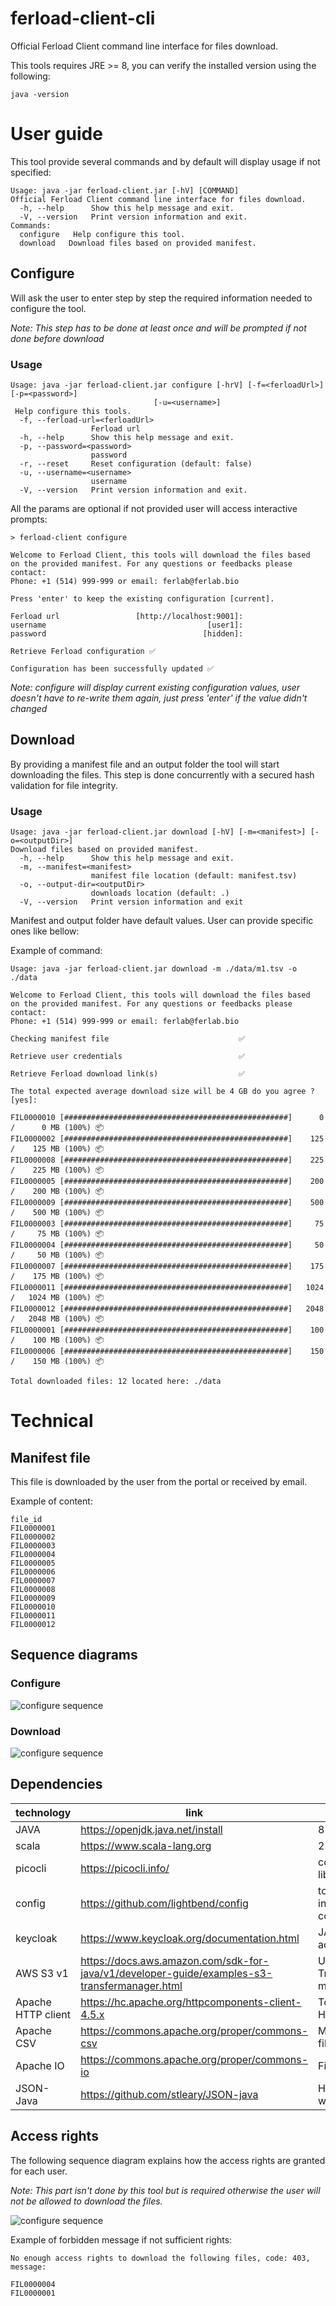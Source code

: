 # ferload-client-cli

Official Ferload Client command line interface for files download.

This tools requires JRE >= 8, you can verify the installed version using the following:

```shell
java -version
```

# User guide

This tool provide several commands and by default will display usage if not specified:

```
Usage: java -jar ferload-client.jar [-hV] [COMMAND]
Official Ferload Client command line interface for files download.
  -h, --help      Show this help message and exit.
  -V, --version   Print version information and exit.
Commands:
  configure   Help configure this tool.
  download   Download files based on provided manifest.
```
## Configure

Will ask the user to enter step by step the required information needed to configure the tool.

*Note: This step has to be done at least once and will be prompted if not done before download*

### Usage

```
Usage: java -jar ferload-client.jar configure [-hrV] [-f=<ferloadUrl>] [-p=<password>]
                                [-u=<username>]
 Help configure this tools.
  -f, --ferload-url=<ferloadUrl>
                  Ferload url
  -h, --help      Show this help message and exit.
  -p, --password=<password>
                  password
  -r, --reset     Reset configuration (default: false)
  -u, --username=<username>
                  username
  -V, --version   Print version information and exit.
```

All the params are optional if not provided user will access interactive prompts:

```
> ferload-client configure

Welcome to Ferload Client, this tools will download the files based
on the provided manifest. For any questions or feedbacks please contact:
Phone: +1 (514) 999-999 or email: ferlab@ferlab.bio

Press 'enter' to keep the existing configuration [current].

Ferload url                 [http://localhost:9001]: 
username                                    [user1]: 
password                                   [hidden]: 

Retrieve Ferload configuration ✅

Configuration has been successfully updated ✅

```

*Note: configure will display current existing configuration values, user doesn't have to re-write them again, just press 'enter' if the value didn't changed*

## Download
By providing a manifest file and an output folder the tool will start downloading the files. This step is done concurrently with a secured hash validation for file integrity.
### Usage
```
Usage: java -jar ferload-client.jar download [-hV] [-m=<manifest>] [-o=<outputDir>]
Download files based on provided manifest.
  -h, --help      Show this help message and exit.
  -m, --manifest=<manifest>
                  manifest file location (default: manifest.tsv)
  -o, --output-dir=<outputDir>
                  downloads location (default: .)
  -V, --version   Print version information and exit
```

Manifest and output folder have default values. User can provide specific ones like bellow:

Example of command:
```
Usage: java -jar ferload-client.jar download -m ./data/m1.tsv -o ./data

Welcome to Ferload Client, this tools will download the files based
on the provided manifest. For any questions or feedbacks please contact:
Phone: +1 (514) 999-999 or email: ferlab@ferlab.bio

Checking manifest file                             ✅

Retrieve user credentials                          ✅

Retrieve Ferload download link(s)                  ✅

The total expected average download size will be 4 GB do you agree ? [yes]:

FIL0000010 [##################################################]      0 /      0 MB (100%) 📦
FIL0000002 [##################################################]    125 /    125 MB (100%) 📦
FIL0000008 [##################################################]    225 /    225 MB (100%) 📦
FIL0000005 [##################################################]    200 /    200 MB (100%) 📦
FIL0000009 [##################################################]    500 /    500 MB (100%) 📦
FIL0000003 [##################################################]     75 /     75 MB (100%) 📦
FIL0000004 [##################################################]     50 /     50 MB (100%) 📦
FIL0000007 [##################################################]    175 /    175 MB (100%) 📦
FIL0000011 [##################################################]   1024 /   1024 MB (100%) 📦
FIL0000012 [##################################################]   2048 /   2048 MB (100%) 📦
FIL0000001 [##################################################]    100 /    100 MB (100%) 📦
FIL0000006 [##################################################]    150 /    150 MB (100%) 📦

Total downloaded files: 12 located here: ./data

```
# Technical

## Manifest file

This file is downloaded by the user from the portal or received by email.

Example of content:

```
file_id
FIL0000001
FIL0000002
FIL0000003
FIL0000004
FIL0000005
FIL0000006
FIL0000007
FIL0000008
FIL0000009
FIL0000010
FIL0000011
FIL0000012
```
## Sequence diagrams

### Configure
![configure sequence](./docs/ferload-client-configure.png)

### Download
![configure sequence](./docs/ferload-client-download.png)
## Dependencies

|technology|link|details|
|-|-|-|
|JAVA|https://openjdk.java.net/install|8|
|scala|https://www.scala-lang.org|2.x|
|picocli|https://picocli.info/|command-line library|
|config|https://github.com/lightbend/config|to manage internal configuration|
|keycloak|https://www.keycloak.org/documentation.html|JAVA API to access Keycloak|
|AWS S3 v1|https://docs.aws.amazon.com/sdk-for-java/v1/developer-guide/examples-s3-transfermanager.html|Used for TransferManager mainly|
|Apache HTTP client|https://hc.apache.org/httpcomponents-client-4.5.x|To perform HTTP calls|
|Apache CSV|https://commons.apache.org/proper/commons-csv|Manipulate CSV files|
|Apache IO|https://commons.apache.org/proper/commons-io|Files and IO utils|
|JSON-Java|https://github.com/stleary/JSON-java|Help working with JSON|

## Access rights 

The following sequence diagram explains how the access rights are granted for each user. 

*Note: This part isn't done by this tool but is required otherwise the user will not be allowed to download the files.*

![configure sequence](./docs/ferload-client-access.png)

Example of forbidden message if not sufficient rights:

```
No enough access rights to download the following files, code: 403, message:

FIL0000004
FIL0000001
```